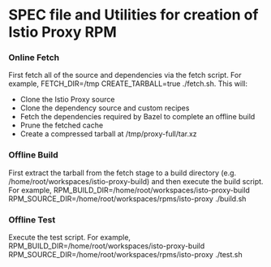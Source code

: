 # SPEC file and Utilities for creation of Istio Proxy RPM

### Online Fetch
First fetch all of the source and dependencies via the fetch script. For example, FETCH_DIR=/tmp CREATE_TARBALL=true ./fetch.sh. This will:

* Clone the Istio Proxy source
* Clone the dependency source and custom recipes
* Fetch the dependencies required by Bazel to complete an offline build
* Prune the fetched cache
* Create a compressed tarball at /tmp/proxy-full/tar.xz

### Offline Build
First extract the tarball from the fetch stage to a build directory (e.g. /home/root/workspaces/istio-proxy-build) and then execute the build script. For example, RPM_BUILD_DIR=/home/root/workspaces/isto-proxy-build RPM_SOURCE_DIR=/home/root/workspaces/rpms/isto-proxy ./build.sh

### Offline Test
Execute the test script. For example, RPM_BUILD_DIR=/home/root/workspaces/isto-proxy-build RPM_SOURCE_DIR=/home/root/workspaces/rpms/isto-proxy ./test.sh 


